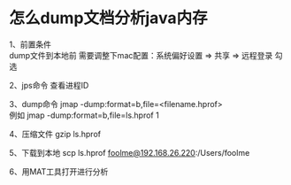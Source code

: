 # 怎么dump文档分析java内存

1、前置条件  
dump文件到本地前 需要调整下mac配置：系统偏好设置 => 共享 => 远程登录 勾选
 
2、jps命令 查看进程ID

3、dump命令
jmap -dump:format=b,file=<filename.hprof> <pid>  
例如 jmap -dump:format=b,file=ls.hprof 1

4、压缩文件
gzip ls.hprof

5、下载到本地
scp ls.hprof foolme@192.168.26.220:/Users/foolme

6、用MAT工具打开进行分析
 
 
     
